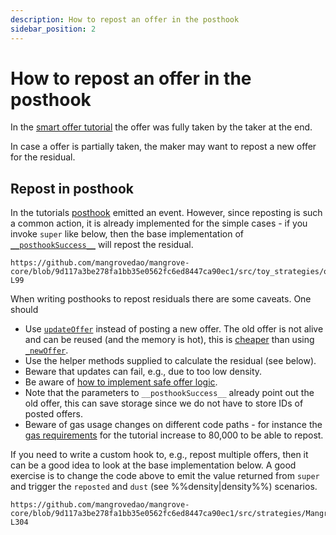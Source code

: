 ```yaml
---
description: How to repost an offer in the posthook
sidebar_position: 2
---
```


# How to repost an offer in the posthook

In the [smart offer tutorial](../getting-started/smart-offer.md) the offer was fully taken by the taker at the end.

In case a offer is partially taken, the maker may want to repost a new offer for the residual.

## Repost in posthook

In the tutorials [posthook](../getting-started/smart-offer.md#emit-in-posthook) emitted an event. However, since reposting is such a common action, it is already implemented for the simple cases - if you invoke `super` like below, then the base implementation of [`__posthookSuccess__`](../technical-references/code/strategies/MangroveOffer.md#posthooksuccess) will repost the residual.

```solidity reference title="OfferMakerTutorial.sol"
https://github.com/mangrovedao/mangrove-core/blob/9d117a3be278fa1bb35e0562fc6ed8447ca90ec1/src/toy_strategies/offer_maker/tutorial/OfferMakerTutorialResidual.sol#L87-L99
```

When writing posthooks to repost residuals there are some caveats. One should

* Use [`updateOffer`](../technical-references/code/strategies/interfaces/IOfferLogic.md#updateoffer) instead of posting a new offer. The old offer is not alive and can be reused (and the memory is hot), this is [cheaper](./howtoGasreq.md) than using [`_newOffer`](../technical-references/code/strategies/offer_maker/abstract/Direct.md#_newoffer).
* Use the helper methods supplied to calculate the residual (see below).
* Beware that updates can fail, e.g., due to too low density.
* Be aware of [how to implement safe offer logic](./HowToImplement.md).
* Note that the parameters to `__posthookSuccess__` already point out the old offer, this can save storage since we do not have to store IDs of posted offers.
* Beware of gas usage changes on different code paths - for instance the [gas requirements](./howtoGasreq.md) for the tutorial increase to 80,000 to be able to repost.

If you need to write a custom hook to, e.g., repost multiple offers, then it can be a good idea to look at the base implementation below. A good exercise is to change the code above to emit the value returned from `super` and trigger the `reposted` and `dust` (see %%density|density%%) scenarios.

<!-- 

cast send --rpc-url $LOCAL_URL "$MANGROVE" "snipes(address, address, uint[4][], bool)" "$WETH" "$DAI" "[[$OFFER_ID,999999999999999999,1700000000000000000000,100000000000000000]]" 1 --private-key "$PRIVATE_KEY"

cast send --rpc-url $LOCAL_URL "$MANGROVE" "snipes(address, address, uint[4][], bool)" "$WETH" "$DAI" "[[$OFFER_ID,500000000000000000,1700000000000000000000,100000000000000000]]" 1 --private-key "$PRIVATE_KEY"

-->

```solidity reference title="MangroveOffer.sol"
https://github.com/mangrovedao/mangrove-core/blob/9d117a3be278fa1bb35e0562fc6ed8447ca90ec1/src/strategies/MangroveOffer.sol#L260-L304
```
